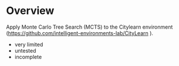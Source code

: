 # Overview

Apply Monte Carlo Tree Search (MCTS) to the Citylearn environment (https://github.com/intelligent-environments-lab/CityLearn ).

- very limited
- untested
- incomplete
